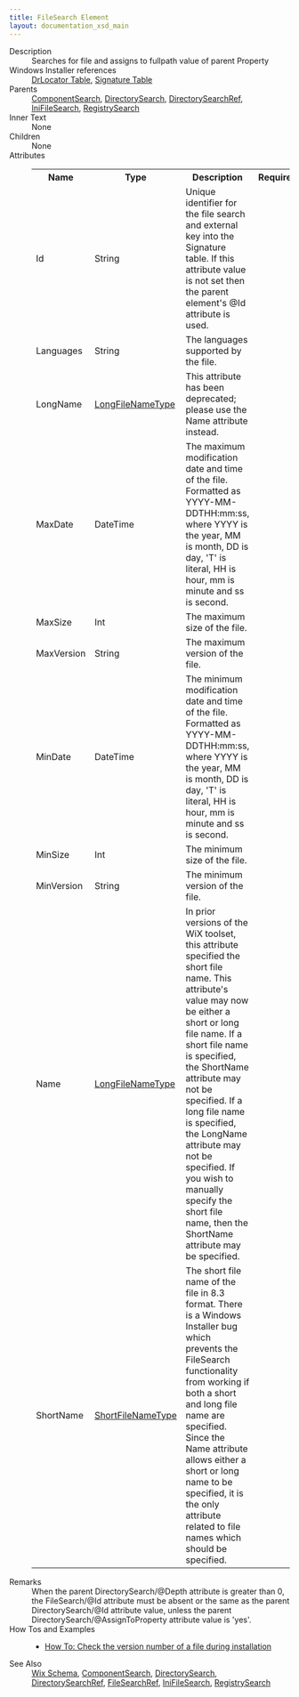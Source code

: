 ```yaml
---
title: FileSearch Element
layout: documentation_xsd_main
---
```

<dl>
  <dt>Description</dt>
  <dd>Searches for file and assigns to fullpath value of parent Property</dd>
  <dt>Windows Installer references</dt>
  <dd>
    <a href="http://msdn.microsoft.com/library/aa368331.aspx" target="_blank">DrLocator Table</a>, <a href="http://msdn.microsoft.com/library/aa371853.aspx" target="_blank">Signature Table</a></dd>
  <dt>Parents</dt>
  <dd>
    <a href="../componentsearch/">ComponentSearch</a>, <a href="../directorysearch/">DirectorySearch</a>, <a href="../directorysearchref/">DirectorySearchRef</a>, <a href="../inifilesearch/">IniFileSearch</a>, <a href="../registrysearch/">RegistrySearch</a></dd>
  <dt>Inner Text</dt>
  <dd>None</dd>
  <dt>Children</dt>
  <dd>None</dd>
  <dt>Attributes</dt>
  <dd>
    <table cellspacing="0" cellpadding="0" class="schema">
      <tr>
        <th width="15%">Name</th>
        <th width="15%">Type</th>
        <th width="65%">Description</th>
        <th width="15%">Required</th>
      </tr>
      <tr>
        <td>Id</td>
        <td>String</td>
        <td>Unique identifier for the file search and external key into the Signature table. If this attribute value is not set then the parent element's @Id attribute is used.</td>
        <td>&nbsp;</td>
      </tr>
      <tr>
        <td>Languages</td>
        <td>String</td>
        <td>The languages supported by the file.</td>
        <td>&nbsp;</td>
      </tr>
      <tr>
        <td>LongName</td>
        <td><a href="../simple_type_longfilenametype/">LongFileNameType</a></td>
        <td>This attribute has been deprecated; please use the Name attribute instead.</td>
        <td>&nbsp;</td>
      </tr>
      <tr>
        <td>MaxDate</td>
        <td>DateTime</td>
        <td>The maximum modification date and time of the file. Formatted as YYYY-MM-DDTHH:mm:ss, where YYYY is the year, MM is month, DD is day, 'T' is literal, HH is hour, mm is minute and ss is second.</td>
        <td>&nbsp;</td>
      </tr>
      <tr>
        <td>MaxSize</td>
        <td>Int</td>
        <td>The maximum size of the file.</td>
        <td>&nbsp;</td>
      </tr>
      <tr>
        <td>MaxVersion</td>
        <td>String</td>
        <td>The maximum version of the file.</td>
        <td>&nbsp;</td>
      </tr>
      <tr>
        <td>MinDate</td>
        <td>DateTime</td>
        <td>The minimum modification date and time of the file. Formatted as YYYY-MM-DDTHH:mm:ss, where YYYY is the year, MM is month, DD is day, 'T' is literal, HH is hour, mm is minute and ss is second.</td>
        <td>&nbsp;</td>
      </tr>
      <tr>
        <td>MinSize</td>
        <td>Int</td>
        <td>The minimum size of the file.</td>
        <td>&nbsp;</td>
      </tr>
      <tr>
        <td>MinVersion</td>
        <td>String</td>
        <td>The minimum version of the file.</td>
        <td>&nbsp;</td>
      </tr>
      <tr>
        <td>Name</td>
        <td><a href="../simple_type_longfilenametype/">LongFileNameType</a></td>
        <td>                         In prior versions of the WiX toolset, this attribute specified the short file name.                         This attribute's value may now be either a short or long file name.                         If a short file name is specified, the ShortName attribute may not be specified.                         If a long file name is specified, the LongName attribute may not be specified.                         If you wish to manually specify the short file name, then the ShortName                         attribute may be specified.                     </td>
        <td>&nbsp;</td>
      </tr>
      <tr>
        <td>ShortName</td>
        <td><a href="../simple_type_shortfilenametype/">ShortFileNameType</a></td>
        <td>                         The short file name of the file in 8.3 format.                         There is a Windows Installer bug which prevents the FileSearch functionality from working                         if both a short and long file name are specified.  Since the Name attribute allows either                         a short or long name to be specified, it is the only attribute related to file names which                         should be specified.                     </td>
        <td>&nbsp;</td>
      </tr>
    </table>
  </dd>
  <dt>Remarks</dt>
  <dd><a>When the parent DirectorySearch/@Depth attribute is greater than 0, the FileSearch/@Id attribute must be absent or the same as the parent DirectorySearch/@Id attribute value, unless the parent DirectorySearch/@AssignToProperty attribute value is 'yes'.</a></dd>
  <dt>How Tos and Examples</dt>
  <dd>
    <ul>
      <li>
        <a href="../../../howtos/files_and_registry/check_the_version_number">How To: Check the version number of a file during installation</a>
      </li>
    </ul>
  </dd>
  <dt>See Also</dt>
  <dd>
    <a href="../wix">Wix Schema</a>, <a href="../componentsearch/">ComponentSearch</a>, <a href="../directorysearch/">DirectorySearch</a>, <a href="../directorysearchref/">DirectorySearchRef</a>, <a href="../filesearchref/">FileSearchRef</a>, <a href="../inifilesearch/">IniFileSearch</a>, <a href="../registrysearch/">RegistrySearch</a></dd>
</dl>
